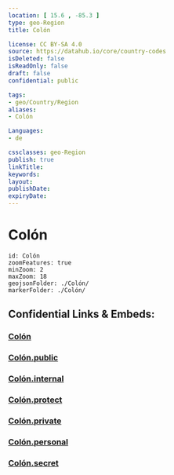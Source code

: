 ```yaml
---
location: [ 15.6 , -85.3 ] 
type: geo-Region
title: Colón

license: CC BY-SA 4.0
source: https://datahub.io/core/country-codes
isDeleted: false
isReadOnly: false
draft: false
confidential: public

tags:
- geo/Country/Region
aliases:
- Colón

Languages:
- de

cssclasses: geo-Region
publish: true
linkTitle: 
keywords: 
layout: 
publishDate: 
expiryDate: 
---
```


# Colón

```leaflet
id: Colón
zoomFeatures: true 
minZoom: 2 
maxZoom: 18
geojsonFolder: ./Colón/
markerFolder: ./Colón/
```


## Confidential Links & Embeds: 

### [Colón](/_Standards/Earth/Continent/America~Central/Honduras/departments~Honduras/Colón.md) 

### [Colón.public](/_public/Earth/Continent/America~Central/Honduras/departments~Honduras/Colón.public.md) 

### [Colón.internal](/_internal/Earth/Continent/America~Central/Honduras/departments~Honduras/Colón.internal.md) 

### [Colón.protect](/_protect/Earth/Continent/America~Central/Honduras/departments~Honduras/Colón.protect.md) 

### [Colón.private](/_private/Earth/Continent/America~Central/Honduras/departments~Honduras/Colón.private.md) 

### [Colón.personal](/_personal/Earth/Continent/America~Central/Honduras/departments~Honduras/Colón.personal.md) 

### [Colón.secret](/_secret/Earth/Continent/America~Central/Honduras/departments~Honduras/Colón.secret.md)

